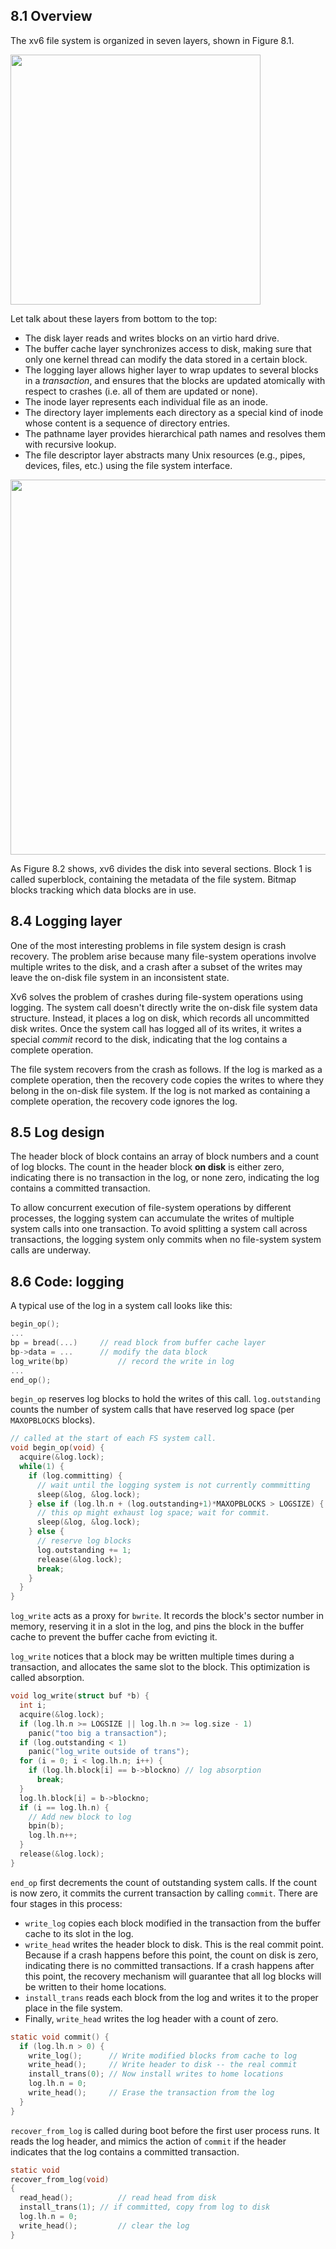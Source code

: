 ## 8.1 Overview

The xv6 file system is organized in seven layers, shown in Figure 8.1.

<img src = "\picutres\9.png" width = 400>

Let talk about these layers from bottom to the top:

- The disk layer reads and writes blocks on an virtio hard drive. 
- The buffer cache layer synchronizes access to disk, making sure that only one kernel thread can modify the data stored in a certain block.
- The logging layer allows higher layer to wrap updates to several blocks in a *transaction*, and ensures that the blocks are updated atomically with respect to crashes (i.e. all of them are updated or none).
- The inode layer represents each individual file as an inode. 
- The directory layer implements each directory as a special kind of inode whose content is a sequence of directory entries.
- The pathname layer provides hierarchical path names and resolves them with recursive lookup. 
- The file descriptor layer abstracts many Unix resources (e.g., pipes, devices, files, etc.) using the file system interface.

<img src="\picutres\10.png" width = 600>

As Figure 8.2 shows, xv6 divides the disk into several sections. Block $1$ is called superblock, containing the metadata of the file system. Bitmap blocks tracking which data blocks are in use.

## 8.4 Logging layer

One of the most interesting problems in file system design is crash recovery. The problem arise because many file-system operations involve multiple writes to the disk, and a crash after a subset of the writes may leave the on-disk file system in an inconsistent state.

Xv6 solves the problem of crashes during file-system operations using logging. The system call doesn't directly write the on-disk file system data structure. Instead, it places a log on disk, which records all uncommitted disk writes. Once the system call has logged all of its writes, it writes a special *commit* record to the disk, indicating that the log contains a complete operation.

The file system recovers from the crash as follows. If the log is marked as a complete operation, then the recovery code copies the writes to where they belong in the on-disk file system. If the log is not marked as containing a complete operation, the recovery code ignores the log. 

## 8.5 Log design

The header block of block contains an array of block numbers and a count of log blocks. The count in the header block **on disk** is either zero, indicating there is no transaction in the log, or none zero, indicating the log contains a committed transaction.

To allow concurrent execution of file-system operations by different processes, the logging system can accumulate the writes of multiple system calls into one transaction. To avoid splitting a system call across transactions, the logging system only commits when no file-system system calls are underway.

## 8.6 Code: logging

A typical use of the log in a system call looks like this:

```c
begin_op();
...
bp = bread(...) 	// read block from buffer cache layer
bp->data = ...		// modify the data block
log_write(bp)			// record the write in log
...
end_op();
```

`begin_op` reserves log blocks to hold the writes of this call. `log.outstanding` counts the number of system calls that have reserved log space (per `MAXOPBLOCKS` blocks). 

```c
// called at the start of each FS system call.
void begin_op(void) {
  acquire(&log.lock);
  while(1) {
    if (log.committing) {
      // wait until the logging system is not currently commmitting
      sleep(&log, &log.lock);
    } else if (log.lh.n + (log.outstanding+1)*MAXOPBLOCKS > LOGSIZE) {
      // this op might exhaust log space; wait for commit.
      sleep(&log, &log.lock);
    } else {
      // reserve log blocks 
      log.outstanding += 1;
      release(&log.lock);
      break;
    }
  }
}
```

`log_write` acts as a proxy for `bwrite`. It records the block's sector number in memory, reserving it in a slot in the log, and pins the block in the buffer cache to prevent the buffer cache from evicting it. 

`log_write` notices that a block may be written multiple times during a transaction, and allocates the same slot to the block. This optimization is called absorption.

```c
void log_write(struct buf *b) {
  int i;
  acquire(&log.lock);
  if (log.lh.n >= LOGSIZE || log.lh.n >= log.size - 1)
    panic("too big a transaction");
  if (log.outstanding < 1)
    panic("log_write outside of trans");
  for (i = 0; i < log.lh.n; i++) {
    if (log.lh.block[i] == b->blockno) // log absorption
      break;
  }
  log.lh.block[i] = b->blockno;
  if (i == log.lh.n) {
  	// Add new block to log
    bpin(b);
    log.lh.n++;
  }
  release(&log.lock);
}
```

`end_op` first decrements the count of outstanding system calls. If the count is now zero, it commits the current transaction by calling `commit`. There are four stages in this process:

- `write_log` copies each block modified in the transaction from the buffer cache to its slot in the log.
- `write_head` writes the header block to disk. This is the real commit point. Because if a crash happens before this point, the count on disk is zero, indicating there is no committed transactions. If a crash happens after this point, the recovery mechanism will guarantee that all log blocks will be written to their home locations.
- `install_trans` reads each block from the log and writes it to the proper place in the file system. 
- Finally, `write_head` writes the log header with a count of zero.

```c
static void commit() {
  if (log.lh.n > 0) {
    write_log();      // Write modified blocks from cache to log
    write_head();     // Write header to disk -- the real commit
    install_trans(0); // Now install writes to home locations
    log.lh.n = 0;
    write_head();     // Erase the transaction from the log
  }
}
```

`recover_from_log` is called during boot before the first user process runs. It reads the log header, and mimics the action of `commit` if the header indicates that the log contains a committed transaction.

```c
static void
recover_from_log(void)
{
  read_head();			// read head from disk
  install_trans(1);	// if committed, copy from log to disk
  log.lh.n = 0;
  write_head(); 		// clear the log
}
```

